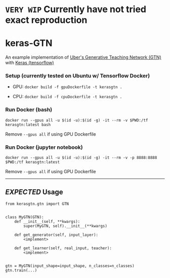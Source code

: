 # `VERY WIP` Currently have not tried exact reproduction

# keras-GTN
An example implementation of [Uber's Generative Teaching Network (GTN)](https://eng.uber.com/generative-teaching-networks/) with [Keras (tensorflow)](https://keras.io)

### Setup (currently tested on Ubuntu w/ Tensorflow Docker)

* GPU: `docker build -f gpuDockerfile -t kerasgtn .`

* CPU: `docker build -f cpuDockerfile -t kerasgtn .`

### Run Docker (bash)

`docker run --gpus all -u $(id -u):$(id -g) -it --rm -v $PWD:/tf kerasgtn:latest bash`

Remove `--gpus all` if using GPU Dockerfile

### Run Docker (jupyter notebook)

`docker run --gpus all -u $(id -u):$(id -g) -it --rm -v -p 8888:8888 $PWD:/tf kerasgtn:latest`

Remove `--gpus all` if using GPU Dockerfile

---

## *EXPECTED* Usage

```
from kerasgtn.gtn import GTN


class MyGTN(GTN):
    def __init__(self, **kwargs):
        super(MyGTN, self).__init__(**kwargs)
    
    def get_generator(self, input_layer):
        <implement>
    
    def get_learner(self, real_input, teacher):
        <implement>


gtn = MyGTN(input_shape=input_shape, n_classes=n_classes)
gtn.train(...)
```
